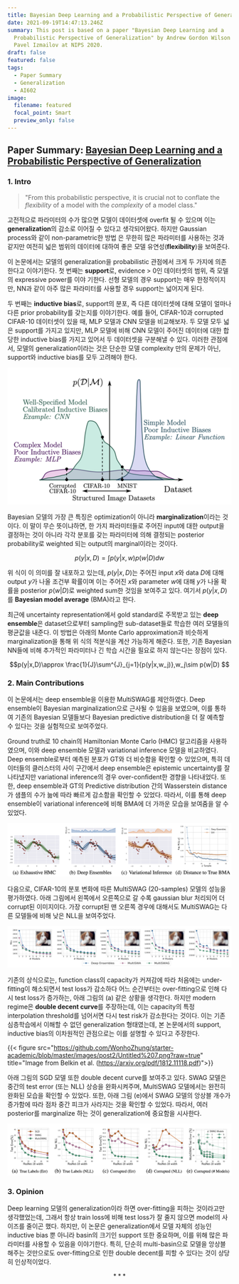 ```yaml
---
title: Bayesian Deep Learning and a Probabilistic Perspective of Generalization
date: 2021-09-19T14:47:13.246Z
summary: This post is based on a paper "Bayesian Deep Learning and a
  Probabilistic Perspective of Generalization" by Andrew Gordon Wilson  and
  Pavel Izmailov at NIPS 2020.
draft: false
featured: false
tags:
  - Paper Summary
  - Generalization
  - AI602
image:
  filename: featured
  focal_point: Smart
  preview_only: false
---
```

## Paper Summary: [Bayesian Deep Learning and a Probabilistic Perspective of Generalization](https://proceedings.neurips.cc/paper/2020/file/322f62469c5e3c7dc3e58f5a4d1ea399-Paper.pdf)

### 1. Intro

> "From this probabilistic perspective, it is crucial not to conflate the *flexibility* of a model with the *complexity* of a model class."

고전적으로 파라미터의 수가 많으면 모델이 데이터셋에 overfit 될 수 있으며 이는 **generalization**의 감소로 이어질 수 있다고 생각되어왔다. 하지만 Gaussian process와 같이 non-parametric한 방법
은 무한히 많은 파라미터를 사용하는 것과 같지만 여전히 넓은 범위의 데이터에 대하여 좋은 모델 유연성(**flexibility**)을 보여준다.

이 논문에서는 모델의 generalization을 probabilistic 관점에서 크게 두 가지에 의존한다고 이야기한다. 첫 번째는 **support**로, evidence > 0인 데이터셋의 범위, 즉 모델의 expressive power를 이야
기한다. 선형 모델의 경우 support는 매우 한정적이지만, NN과 같이 아주 많은 파라미터를 사용할 경우 support는 넓어지게 된다.

두 번째는 **inductive bias**로, support의 분포, 즉 다른 데이터셋에 대해 모델이 얼마나 다른 prior probability를 갖는지를 이야기한다. 예를 들어, CIFAR-10과 corrupted CIFAR-10 데이터셋이 있을 때, MLP 모델과 CNN 모델을 비교해보자. 두 모델 모두 넓은 support를 가지고 있지만, MLP 모델에 비해 CNN 모델이 주어진 데이터에 대한 합당한 inductive bias를 가지고 있어서 두 데이터셋을 구분해낼
 수 있다. 이러한 관점에서, 모델의 generalization이라는 것은 단순한 모델 complexity 만의 문제가 아닌, support와 inductive bias를 모두 고려해야 한다.

![Untitled](https://github.com/WonhoZhung/starter-academic/blob/master/images/post2/Untitled%204.png?raw=true)

Bayesian 모델의 가장 큰 특징은 optimization이 아니라 **marginalization**이라는 것이다. 이 말이 무슨 뜻이냐하면, 한 가지 파라미터들로 주어진 input에 대한 output을 결정하는 것이 아니라 각각 분포를 갖는 파라미터에 의해 결정되는 posterior probability로 weighted 되는 output의 marginal이라는 것이다.

$$p(y|x,D)=\int{p(y|x,w)p(w|D)dw}$$ 

위 식이 이 의미를 잘 내포하고 있는데, $p(y|x,D)$는 주어진 input $x$와 data $D$에 대해 output $y$가 나올 조건부 확률이며 이는 주어진 $x$와 parameter $w$에 대해 $y$가 나올 확률을 posterior $p(w|D)$로 weighted sum한 것임을 보여주고 있다. 여기서 $p(y|x,D)$를 **Bayesian model average** (BMA)라고 한다.

최근에 uncertainty representation에서 gold standard로 주목받고 있는 **deep ensemble**은 dataset으로부터 sampling한 sub-dataset들로 학습한 여러 모델들의 평균값을 내준다. 이 방법은 아래의 Monte Carlo approximation과 비슷하게 marginalization을 통해 위 식의 적분식을 계산 가능하게 해준다. 또한, 기존 Bayesian NN들에 비해 추가적인 파라미터나 긴 학습 시간을 필요로 하지 않는다는 장점이 있다.

$$p(y|x,D)\approx \frac{1}{J}\sum^{J}_{j=1}{p(y|x,w_j)},w_j\sim p(w|D) $$                       

### 2. Main Contributions

이 논문에서는 deep ensemble을 이용한 MultiSWAG를 제안하였다. Deep ensemble이 Bayesian marginalization으로 근사될 수 있음을 보였으며, 이를 통하여 기존의 Bayesian 모델들보다 Bayesian predictive distribution을 더 잘 예측할 수 있다는 것을 실험적으로 보여주었다.

Ground truth로 10 chain의 Hamiltonian Monte Carlo (HMC) 알고리즘을 사용하였으며, 이와 deep ensemble 모델과 variational inference 모델을 비교하였다. Deep ensemble로부터 예측된 분포가 GT와 더 비슷함을 확인할 수 있었으며, 특히 데이터들의 클러스터의 사이 구간에서 deep ensemble은 epistemic uncertainty를 잘 나타냈지만 variational inference의 경우 over-confident한 경향을 나타내었다. 또한, deep ensemble과 GT의 Predictive distribution 간의 Wasserstein distance가 샘플의 수가 늚에 따라 빠르게 감소함을 확인할 수 있었다. 따라서, 이를 통해 deep ensemble이 variational inference에 비해 BMA에 더 가까운 모습을 보여줌을 알 수 있었다.

![Untitled](https://github.com/WonhoZhung/starter-academic/blob/master/images/post2/Untitled%205.png?raw=true)

다음으로, CIFAR-10의 분포 변화에 따른 MultiSWAG (20-samples) 모델의 성능을 평가하였다. 아래 그림에서 왼쪽에서 오른쪽으로 갈 수록 gaussian blur 처리되어 더 corrupt된 이미지이다. 가장 corrupt된 맨 오른쪽 경우에 대해서도 MultiSWAG는 다른 모델들에 비해 낮은 NLL을 보여주었다.

![Untitled](https://github.com/WonhoZhung/starter-academic/blob/master/images/post2/Untitled%206.png?raw=true)

기존의 상식으로는, function class의 capacity가 커져감에 따라 처음에는 under-fitting이 해소되면서 test loss가 감소하다 어느 순간부터는 over-fitting으로 인해 다시 test loss가 증가하는, 아래 그림의 (a) 같은 상황을 생각한다. 하지만 modern regime은 **double decent curve**를 주장하는데, 이는 capacity의 특정 interpolation threshold를 넘어서면 다시 test risk가 감소한다는 것이다. 이는 기존 심층학습에서 이해할 수 없던 generalization 형태였는데, 본 논문에서의 support, inductive bias의 이차원적인 관점으로는 이를 설명할 수 있다고 주장한다.

{{< figure src="https://github.com/WonhoZhung/starter-academic/blob/master/images/post2/Untitled%207.png?raw=true" title="Image from Belkin et al. (https://arxiv.org/pdf/1812.11118.pdf)">}}

아래 그림의 SGD 모델 또한 double decent curve를 보여주고 있다. SWAG 모델은 중간의 test error (또는 NLL) 상승을 완화시켜주며, MultiSWAG 모델에서는 완전히 완화된 모습을 확인할 수 있었다. 또한, 아래 그림 (e)에서 SWAG 모델의 앙상블 개수가 증가함에 따라 점차 중간 피크가 사라지는 것을 확인할 수 있었다. 따라서, 여러 posterior를 marginalize 하는 것이 generalization에 중요함을 시사한다.

![Untitled](https://github.com/WonhoZhung/starter-academic/blob/master/images/post2/Untitled%208.png?raw=true)

### 3. Opinion

Deep learning 모델의 generalization이라 하면 over-fitting을 피하는 것이라고만 생각했었는데, 그래서 항상 train loss에 비해 test loss가 잘 줄지 않으면 model의 사이즈를 줄이곤 했다. 하지만, 이 논문은 generalization에서 모델 자체의 성능인 inductive bias 뿐 아니라 basin의 크기인 support 또한 중요하며, 이를 위해 많은 파라미터를 사용할 수 있음을 이야기한다. 특히, 단순히 multi-basin으로 모델을 앙상블해주는 것만으로도 over-fitting으로 인한 double decent를 피할 수 있다는 것이 상당히 인상적이었다.

$$***$$